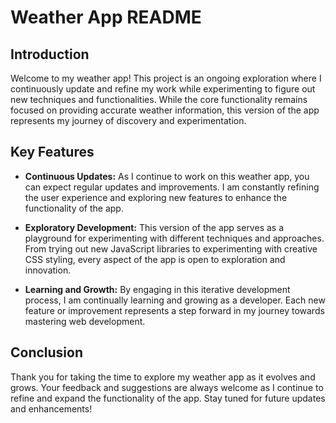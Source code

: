# Weather App README

## Introduction
Welcome to my weather app! This project is an ongoing exploration where I continuously update and refine my work while experimenting to figure out new techniques and functionalities. While the core functionality remains focused on providing accurate weather information, this version of the app represents my journey of discovery and experimentation.

## Key Features
- **Continuous Updates:** As I continue to work on this weather app, you can expect regular updates and improvements. I am constantly refining the user experience and exploring new features to enhance the functionality of the app.
  
- **Exploratory Development:** This version of the app serves as a playground for experimenting with different techniques and approaches. From trying out new JavaScript libraries to experimenting with creative CSS styling, every aspect of the app is open to exploration and innovation.

- **Learning and Growth:** By engaging in this iterative development process, I am continually learning and growing as a developer. Each new feature or improvement represents a step forward in my journey towards mastering web development.

## Conclusion
Thank you for taking the time to explore my weather app as it evolves and grows. Your feedback and suggestions are always welcome as I continue to refine and expand the functionality of the app. Stay tuned for future updates and enhancements!
